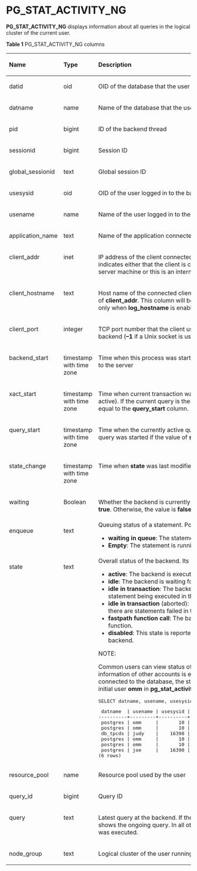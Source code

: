 # PG\_STAT\_ACTIVITY\_NG<a name="EN-US_TOPIC_0000001197514779"></a>

**PG\_STAT\_ACTIVITY\_NG**  displays information about all queries in the logical cluster of the current user.

**Table  1**  PG\_STAT\_ACTIVITY\_NG columns

<a name="en-us_topic_0059777972_tee2fe32d5a344ee0bf91021e20828899"></a>
<table><thead align="left"><tr id="en-us_topic_0059777972_r3ebd4546663a496ea635e034ce55ee0e"><th class="cellrowborder" valign="top" width="33.269999999999996%" id="mcps1.2.4.1.1"><p id="en-us_topic_0059777972_a0ad3fea1ca654b24bd7a85477f5c15ff"><a name="en-us_topic_0059777972_a0ad3fea1ca654b24bd7a85477f5c15ff"></a><a name="en-us_topic_0059777972_a0ad3fea1ca654b24bd7a85477f5c15ff"></a>Name</p>
</th>
<th class="cellrowborder" valign="top" width="18.279999999999998%" id="mcps1.2.4.1.2"><p id="en-us_topic_0059777972_aa572b0c58cc14891943d2627068c7b14"><a name="en-us_topic_0059777972_aa572b0c58cc14891943d2627068c7b14"></a><a name="en-us_topic_0059777972_aa572b0c58cc14891943d2627068c7b14"></a>Type</p>
</th>
<th class="cellrowborder" valign="top" width="48.449999999999996%" id="mcps1.2.4.1.3"><p id="en-us_topic_0059777972_a2726a44bf01549b4b583dc20a775e677"><a name="en-us_topic_0059777972_a2726a44bf01549b4b583dc20a775e677"></a><a name="en-us_topic_0059777972_a2726a44bf01549b4b583dc20a775e677"></a>Description</p>
</th>
</tr>
</thead>
<tbody><tr id="en-us_topic_0059777972_rf208f03c28194962997d97334eb4ce73"><td class="cellrowborder" valign="top" width="33.269999999999996%" headers="mcps1.2.4.1.1 "><p id="en-us_topic_0059777972_a3c0d3a92c7334476a0abf65843a2bf6c"><a name="en-us_topic_0059777972_a3c0d3a92c7334476a0abf65843a2bf6c"></a><a name="en-us_topic_0059777972_a3c0d3a92c7334476a0abf65843a2bf6c"></a>datid</p>
</td>
<td class="cellrowborder" valign="top" width="18.279999999999998%" headers="mcps1.2.4.1.2 "><p id="en-us_topic_0059777972_a5ee316aab1c24766a6d8d6a5113e8ae4"><a name="en-us_topic_0059777972_a5ee316aab1c24766a6d8d6a5113e8ae4"></a><a name="en-us_topic_0059777972_a5ee316aab1c24766a6d8d6a5113e8ae4"></a>oid</p>
</td>
<td class="cellrowborder" valign="top" width="48.449999999999996%" headers="mcps1.2.4.1.3 "><p id="en-us_topic_0059777972_ae5a2238d3ac74490b4b57f18552b33ca"><a name="en-us_topic_0059777972_ae5a2238d3ac74490b4b57f18552b33ca"></a><a name="en-us_topic_0059777972_ae5a2238d3ac74490b4b57f18552b33ca"></a>OID of the database that the user session connects to in the backend</p>
</td>
</tr>
<tr id="en-us_topic_0059777972_r276e7d5e9a0547fb9f264ba45858cae8"><td class="cellrowborder" valign="top" width="33.269999999999996%" headers="mcps1.2.4.1.1 "><p id="en-us_topic_0059777972_a9239e0bd11e24345989a0ef489e3a8c5"><a name="en-us_topic_0059777972_a9239e0bd11e24345989a0ef489e3a8c5"></a><a name="en-us_topic_0059777972_a9239e0bd11e24345989a0ef489e3a8c5"></a>datname</p>
</td>
<td class="cellrowborder" valign="top" width="18.279999999999998%" headers="mcps1.2.4.1.2 "><p id="en-us_topic_0059777972_a62b8fb5c877d46ddba97fdb080747314"><a name="en-us_topic_0059777972_a62b8fb5c877d46ddba97fdb080747314"></a><a name="en-us_topic_0059777972_a62b8fb5c877d46ddba97fdb080747314"></a>name</p>
</td>
<td class="cellrowborder" valign="top" width="48.449999999999996%" headers="mcps1.2.4.1.3 "><p id="en-us_topic_0059777972_a97fc56f4b16a460c996d42f703180c56"><a name="en-us_topic_0059777972_a97fc56f4b16a460c996d42f703180c56"></a><a name="en-us_topic_0059777972_a97fc56f4b16a460c996d42f703180c56"></a>Name of the database that the user session connects to in the backend</p>
</td>
</tr>
<tr id="en-us_topic_0059777972_rb92fde6d03d64f8b8a27137885f86829"><td class="cellrowborder" valign="top" width="33.269999999999996%" headers="mcps1.2.4.1.1 "><p id="en-us_topic_0059777972_ae5398d420a3143eb995b80bba6205b4a"><a name="en-us_topic_0059777972_ae5398d420a3143eb995b80bba6205b4a"></a><a name="en-us_topic_0059777972_ae5398d420a3143eb995b80bba6205b4a"></a>pid</p>
</td>
<td class="cellrowborder" valign="top" width="18.279999999999998%" headers="mcps1.2.4.1.2 "><p id="en-us_topic_0059777972_ad88acb7c39ed43c7976097a7f1a76a75"><a name="en-us_topic_0059777972_ad88acb7c39ed43c7976097a7f1a76a75"></a><a name="en-us_topic_0059777972_ad88acb7c39ed43c7976097a7f1a76a75"></a>bigint</p>
</td>
<td class="cellrowborder" valign="top" width="48.449999999999996%" headers="mcps1.2.4.1.3 "><p id="en-us_topic_0059777972_a1cd1edb6859941d19b1acc096b0c3b3d"><a name="en-us_topic_0059777972_a1cd1edb6859941d19b1acc096b0c3b3d"></a><a name="en-us_topic_0059777972_a1cd1edb6859941d19b1acc096b0c3b3d"></a>ID of the backend thread</p>
</td>
</tr>
<tr id="row12605252131912"><td class="cellrowborder" valign="top" width="33.269999999999996%" headers="mcps1.2.4.1.1 "><p id="p146053528192"><a name="p146053528192"></a><a name="p146053528192"></a>sessionid</p>
</td>
<td class="cellrowborder" valign="top" width="18.279999999999998%" headers="mcps1.2.4.1.2 "><p id="p760535291917"><a name="p760535291917"></a><a name="p760535291917"></a>bigint</p>
</td>
<td class="cellrowborder" valign="top" width="48.449999999999996%" headers="mcps1.2.4.1.3 "><p id="p76051452111911"><a name="p76051452111911"></a><a name="p76051452111911"></a>Session ID</p>
</td>
</tr>
<tr id="row4252315191319"><td class="cellrowborder" valign="top" width="33.269999999999996%" headers="mcps1.2.4.1.1 "><p id="p182521515201319"><a name="p182521515201319"></a><a name="p182521515201319"></a>global_sessionid</p>
</td>
<td class="cellrowborder" valign="top" width="18.279999999999998%" headers="mcps1.2.4.1.2 "><p id="p142527154134"><a name="p142527154134"></a><a name="p142527154134"></a>text</p>
</td>
<td class="cellrowborder" valign="top" width="48.449999999999996%" headers="mcps1.2.4.1.3 "><p id="p025216154134"><a name="p025216154134"></a><a name="p025216154134"></a>Global session ID</p>
</td>
</tr>
<tr id="en-us_topic_0059777972_r60579e8eaaf24f51920527f6aaf90092"><td class="cellrowborder" valign="top" width="33.269999999999996%" headers="mcps1.2.4.1.1 "><p id="en-us_topic_0059777972_a91bbca399b6d43499bbbac8b4c16fdf6"><a name="en-us_topic_0059777972_a91bbca399b6d43499bbbac8b4c16fdf6"></a><a name="en-us_topic_0059777972_a91bbca399b6d43499bbbac8b4c16fdf6"></a>usesysid</p>
</td>
<td class="cellrowborder" valign="top" width="18.279999999999998%" headers="mcps1.2.4.1.2 "><p id="en-us_topic_0059777972_a972ad4a8ae3e4b339f528384d6c88d08"><a name="en-us_topic_0059777972_a972ad4a8ae3e4b339f528384d6c88d08"></a><a name="en-us_topic_0059777972_a972ad4a8ae3e4b339f528384d6c88d08"></a>oid</p>
</td>
<td class="cellrowborder" valign="top" width="48.449999999999996%" headers="mcps1.2.4.1.3 "><p id="en-us_topic_0059777972_a3b81447722cf4f85ac9f9bb338f088a2"><a name="en-us_topic_0059777972_a3b81447722cf4f85ac9f9bb338f088a2"></a><a name="en-us_topic_0059777972_a3b81447722cf4f85ac9f9bb338f088a2"></a>OID of the user logged in to the backend</p>
</td>
</tr>
<tr id="en-us_topic_0059777972_r362b02d1b53b45b182fdb0451c702066"><td class="cellrowborder" valign="top" width="33.269999999999996%" headers="mcps1.2.4.1.1 "><p id="en-us_topic_0059777972_afdc1be659e8c43298ea84f479c8e95e8"><a name="en-us_topic_0059777972_afdc1be659e8c43298ea84f479c8e95e8"></a><a name="en-us_topic_0059777972_afdc1be659e8c43298ea84f479c8e95e8"></a>usename</p>
</td>
<td class="cellrowborder" valign="top" width="18.279999999999998%" headers="mcps1.2.4.1.2 "><p id="en-us_topic_0059777972_a6846252afc0a4b16ae788febc9240c5e"><a name="en-us_topic_0059777972_a6846252afc0a4b16ae788febc9240c5e"></a><a name="en-us_topic_0059777972_a6846252afc0a4b16ae788febc9240c5e"></a>name</p>
</td>
<td class="cellrowborder" valign="top" width="48.449999999999996%" headers="mcps1.2.4.1.3 "><p id="en-us_topic_0059777972_a652555efe5d54ad0bf1440fbb6f07ef1"><a name="en-us_topic_0059777972_a652555efe5d54ad0bf1440fbb6f07ef1"></a><a name="en-us_topic_0059777972_a652555efe5d54ad0bf1440fbb6f07ef1"></a>Name of the user logged in to the backend</p>
</td>
</tr>
<tr id="en-us_topic_0059777972_r5ca459d9313c49d8864803ff9949d86e"><td class="cellrowborder" valign="top" width="33.269999999999996%" headers="mcps1.2.4.1.1 "><p id="en-us_topic_0059777972_a284c1a65062b4e18bad2fc9ced7aa623"><a name="en-us_topic_0059777972_a284c1a65062b4e18bad2fc9ced7aa623"></a><a name="en-us_topic_0059777972_a284c1a65062b4e18bad2fc9ced7aa623"></a>application_name</p>
</td>
<td class="cellrowborder" valign="top" width="18.279999999999998%" headers="mcps1.2.4.1.2 "><p id="en-us_topic_0059777972_a80433bceb40c429eaceb9b60df7e201b"><a name="en-us_topic_0059777972_a80433bceb40c429eaceb9b60df7e201b"></a><a name="en-us_topic_0059777972_a80433bceb40c429eaceb9b60df7e201b"></a>text</p>
</td>
<td class="cellrowborder" valign="top" width="48.449999999999996%" headers="mcps1.2.4.1.3 "><p id="en-us_topic_0059777972_a0d408db3c0ea480ea1e02df2861e7514"><a name="en-us_topic_0059777972_a0d408db3c0ea480ea1e02df2861e7514"></a><a name="en-us_topic_0059777972_a0d408db3c0ea480ea1e02df2861e7514"></a>Name of the application connected to the backend</p>
</td>
</tr>
<tr id="en-us_topic_0059777972_rec0722281d94405f9deb809325d290d3"><td class="cellrowborder" valign="top" width="33.269999999999996%" headers="mcps1.2.4.1.1 "><p id="en-us_topic_0059777972_ae861b2106b7c469aa0f138075b033001"><a name="en-us_topic_0059777972_ae861b2106b7c469aa0f138075b033001"></a><a name="en-us_topic_0059777972_ae861b2106b7c469aa0f138075b033001"></a>client_addr</p>
</td>
<td class="cellrowborder" valign="top" width="18.279999999999998%" headers="mcps1.2.4.1.2 "><p id="en-us_topic_0059777972_a0df2ee40bb4b4f578835cdf7e533b600"><a name="en-us_topic_0059777972_a0df2ee40bb4b4f578835cdf7e533b600"></a><a name="en-us_topic_0059777972_a0df2ee40bb4b4f578835cdf7e533b600"></a>inet</p>
</td>
<td class="cellrowborder" valign="top" width="48.449999999999996%" headers="mcps1.2.4.1.3 "><p id="en-us_topic_0059777972_ae502af22046347fdb04acde911e56770"><a name="en-us_topic_0059777972_ae502af22046347fdb04acde911e56770"></a><a name="en-us_topic_0059777972_ae502af22046347fdb04acde911e56770"></a>IP address of the client connected to the backend If this column is null, it indicates either that the client is connected via a Unix socket on the server machine or this is an internal process such as autovacuum.</p>
</td>
</tr>
<tr id="en-us_topic_0059777972_r674785086fc446f6b472225c4f45681d"><td class="cellrowborder" valign="top" width="33.269999999999996%" headers="mcps1.2.4.1.1 "><p id="en-us_topic_0059777972_ad8296c5dcf504a70ba3f0616dbfee4b0"><a name="en-us_topic_0059777972_ad8296c5dcf504a70ba3f0616dbfee4b0"></a><a name="en-us_topic_0059777972_ad8296c5dcf504a70ba3f0616dbfee4b0"></a>client_hostname</p>
</td>
<td class="cellrowborder" valign="top" width="18.279999999999998%" headers="mcps1.2.4.1.2 "><p id="en-us_topic_0059777972_a4e60b130e5c24becba30ce25e9b3d887"><a name="en-us_topic_0059777972_a4e60b130e5c24becba30ce25e9b3d887"></a><a name="en-us_topic_0059777972_a4e60b130e5c24becba30ce25e9b3d887"></a>text</p>
</td>
<td class="cellrowborder" valign="top" width="48.449999999999996%" headers="mcps1.2.4.1.3 "><p id="en-us_topic_0059777972_af4e02f01c0e74a08a3182dc94c80a43c"><a name="en-us_topic_0059777972_af4e02f01c0e74a08a3182dc94c80a43c"></a><a name="en-us_topic_0059777972_af4e02f01c0e74a08a3182dc94c80a43c"></a>Host name of the connected client, as reported by a reverse DNS lookup of <strong id="b193654885114339"><a name="b193654885114339"></a><a name="b193654885114339"></a>client_addr</strong>. This column will be non-null only for IP connections and only when <strong id="b28289839814339"><a name="b28289839814339"></a><a name="b28289839814339"></a>log_hostname</strong> is enabled.</p>
</td>
</tr>
<tr id="en-us_topic_0059777972_row42029231212"><td class="cellrowborder" valign="top" width="33.269999999999996%" headers="mcps1.2.4.1.1 "><p id="en-us_topic_0059777972_p182025232120"><a name="en-us_topic_0059777972_p182025232120"></a><a name="en-us_topic_0059777972_p182025232120"></a>client_port</p>
</td>
<td class="cellrowborder" valign="top" width="18.279999999999998%" headers="mcps1.2.4.1.2 "><p id="en-us_topic_0059777972_p620213232017"><a name="en-us_topic_0059777972_p620213232017"></a><a name="en-us_topic_0059777972_p620213232017"></a>integer</p>
</td>
<td class="cellrowborder" valign="top" width="48.449999999999996%" headers="mcps1.2.4.1.3 "><p id="en-us_topic_0059777972_p02031923418"><a name="en-us_topic_0059777972_p02031923418"></a><a name="en-us_topic_0059777972_p02031923418"></a>TCP port number that the client uses for communication with the backend (<strong id="b67805002414339"><a name="b67805002414339"></a><a name="b67805002414339"></a>–1</strong> if a Unix socket is used)</p>
</td>
</tr>
<tr id="en-us_topic_0059777972_r541fdd8686da407c96f2509343538540"><td class="cellrowborder" valign="top" width="33.269999999999996%" headers="mcps1.2.4.1.1 "><p id="en-us_topic_0059777972_a4f52bdbfe93a430ba36479988f21b684"><a name="en-us_topic_0059777972_a4f52bdbfe93a430ba36479988f21b684"></a><a name="en-us_topic_0059777972_a4f52bdbfe93a430ba36479988f21b684"></a>backend_start</p>
</td>
<td class="cellrowborder" valign="top" width="18.279999999999998%" headers="mcps1.2.4.1.2 "><p id="en-us_topic_0059777972_ab807a50bbb4644bb9322b11414d7df23"><a name="en-us_topic_0059777972_ab807a50bbb4644bb9322b11414d7df23"></a><a name="en-us_topic_0059777972_ab807a50bbb4644bb9322b11414d7df23"></a>timestamp with time zone</p>
</td>
<td class="cellrowborder" valign="top" width="48.449999999999996%" headers="mcps1.2.4.1.3 "><p id="en-us_topic_0059777972_ac5aed19bdcb44b6291d6e250de35601b"><a name="en-us_topic_0059777972_ac5aed19bdcb44b6291d6e250de35601b"></a><a name="en-us_topic_0059777972_ac5aed19bdcb44b6291d6e250de35601b"></a>Time when this process was started, that is, when the client connected to the server</p>
</td>
</tr>
<tr id="en-us_topic_0059777972_row12950520145711"><td class="cellrowborder" valign="top" width="33.269999999999996%" headers="mcps1.2.4.1.1 "><p id="en-us_topic_0059777972_p119501720125717"><a name="en-us_topic_0059777972_p119501720125717"></a><a name="en-us_topic_0059777972_p119501720125717"></a>xact_start</p>
</td>
<td class="cellrowborder" valign="top" width="18.279999999999998%" headers="mcps1.2.4.1.2 "><p id="en-us_topic_0059777972_p15950420195713"><a name="en-us_topic_0059777972_p15950420195713"></a><a name="en-us_topic_0059777972_p15950420195713"></a>timestamp with time zone</p>
</td>
<td class="cellrowborder" valign="top" width="48.449999999999996%" headers="mcps1.2.4.1.3 "><p id="en-us_topic_0059777972_p13950172010576"><a name="en-us_topic_0059777972_p13950172010576"></a><a name="en-us_topic_0059777972_p13950172010576"></a>Time when current transaction was started (null if no transaction is active). If the current query is the first of its transaction, this column is equal to the <strong id="en-us_topic_0058965573_b842352706143320"><a name="en-us_topic_0058965573_b842352706143320"></a><a name="en-us_topic_0058965573_b842352706143320"></a>query_start</strong> column.</p>
</td>
</tr>
<tr id="en-us_topic_0059777972_r4ce382187d6843eda3e0bd45fabf08b6"><td class="cellrowborder" valign="top" width="33.269999999999996%" headers="mcps1.2.4.1.1 "><p id="en-us_topic_0059777972_a4bc773f3c8654882b500db870447039b"><a name="en-us_topic_0059777972_a4bc773f3c8654882b500db870447039b"></a><a name="en-us_topic_0059777972_a4bc773f3c8654882b500db870447039b"></a>query_start</p>
</td>
<td class="cellrowborder" valign="top" width="18.279999999999998%" headers="mcps1.2.4.1.2 "><p id="en-us_topic_0059777972_a87c322c7c720487e846ca7f1ee098420"><a name="en-us_topic_0059777972_a87c322c7c720487e846ca7f1ee098420"></a><a name="en-us_topic_0059777972_a87c322c7c720487e846ca7f1ee098420"></a>timestamp with time zone</p>
</td>
<td class="cellrowborder" valign="top" width="48.449999999999996%" headers="mcps1.2.4.1.3 "><p id="en-us_topic_0059777972_a076a2774541b40bf82ebb09a9fb85b95"><a name="en-us_topic_0059777972_a076a2774541b40bf82ebb09a9fb85b95"></a><a name="en-us_topic_0059777972_a076a2774541b40bf82ebb09a9fb85b95"></a>Time when the currently active query was started, or time when the last query was started if the value of <strong id="b154140081714339"><a name="b154140081714339"></a><a name="b154140081714339"></a>state</strong> is not <strong id="b168524255314339"><a name="b168524255314339"></a><a name="b168524255314339"></a>active</strong></p>
</td>
</tr>
<tr id="en-us_topic_0059777972_row53787245015"><td class="cellrowborder" valign="top" width="33.269999999999996%" headers="mcps1.2.4.1.1 "><p id="en-us_topic_0059777972_p123781246012"><a name="en-us_topic_0059777972_p123781246012"></a><a name="en-us_topic_0059777972_p123781246012"></a>state_change</p>
</td>
<td class="cellrowborder" valign="top" width="18.279999999999998%" headers="mcps1.2.4.1.2 "><p id="en-us_topic_0059777972_p17378102411018"><a name="en-us_topic_0059777972_p17378102411018"></a><a name="en-us_topic_0059777972_p17378102411018"></a>timestamp with time zone</p>
</td>
<td class="cellrowborder" valign="top" width="48.449999999999996%" headers="mcps1.2.4.1.3 "><p id="en-us_topic_0059777972_p737818248020"><a name="en-us_topic_0059777972_p737818248020"></a><a name="en-us_topic_0059777972_p737818248020"></a>Time when <strong id="b193988281314339"><a name="b193988281314339"></a><a name="b193988281314339"></a>state</strong> was last modified</p>
</td>
</tr>
<tr id="en-us_topic_0059777972_r4b774825fd364d8e81cc2b5cd234a24a"><td class="cellrowborder" valign="top" width="33.269999999999996%" headers="mcps1.2.4.1.1 "><p id="en-us_topic_0059777972_a8d76f1f594bc43ef9ea7ddbf051c7a18"><a name="en-us_topic_0059777972_a8d76f1f594bc43ef9ea7ddbf051c7a18"></a><a name="en-us_topic_0059777972_a8d76f1f594bc43ef9ea7ddbf051c7a18"></a>waiting</p>
</td>
<td class="cellrowborder" valign="top" width="18.279999999999998%" headers="mcps1.2.4.1.2 "><p id="en-us_topic_0059777972_a0ba76922758f4cf99501824247599464"><a name="en-us_topic_0059777972_a0ba76922758f4cf99501824247599464"></a><a name="en-us_topic_0059777972_a0ba76922758f4cf99501824247599464"></a><span id="text19133555133014"><a name="text19133555133014"></a><a name="text19133555133014"></a>Boolean</span></p>
</td>
<td class="cellrowborder" valign="top" width="48.449999999999996%" headers="mcps1.2.4.1.3 "><p id="en-us_topic_0059777972_abbf0584b0d574fa2943de929b6e976a3"><a name="en-us_topic_0059777972_abbf0584b0d574fa2943de929b6e976a3"></a><a name="en-us_topic_0059777972_abbf0584b0d574fa2943de929b6e976a3"></a>Whether the backend is currently waiting for a lock. If yes, the value is <strong id="b184712113914339"><a name="b184712113914339"></a><a name="b184712113914339"></a>true</strong>. Otherwise, the value is <strong id="b195989759214339"><a name="b195989759214339"></a><a name="b195989759214339"></a>false</strong>.</p>
</td>
</tr>
<tr id="en-us_topic_0059777972_rd7bcc0d8b4ea459399825563008727aa"><td class="cellrowborder" valign="top" width="33.269999999999996%" headers="mcps1.2.4.1.1 "><p id="en-us_topic_0059777972_abe569fb5c312474dafb1a93dfc0827ce"><a name="en-us_topic_0059777972_abe569fb5c312474dafb1a93dfc0827ce"></a><a name="en-us_topic_0059777972_abe569fb5c312474dafb1a93dfc0827ce"></a>enqueue</p>
</td>
<td class="cellrowborder" valign="top" width="18.279999999999998%" headers="mcps1.2.4.1.2 "><p id="en-us_topic_0059777972_a2524ecf47dda42af9f62260198ab727f"><a name="en-us_topic_0059777972_a2524ecf47dda42af9f62260198ab727f"></a><a name="en-us_topic_0059777972_a2524ecf47dda42af9f62260198ab727f"></a>text</p>
</td>
<td class="cellrowborder" valign="top" width="48.449999999999996%" headers="mcps1.2.4.1.3 "><div class="p" id="ae99c0e5c2ca94a0a80a20fcf84ba6f8e"><a name="ae99c0e5c2ca94a0a80a20fcf84ba6f8e"></a><a name="ae99c0e5c2ca94a0a80a20fcf84ba6f8e"></a>Queuing status of a statement. Possible values are:<a name="ul1254815291343"></a><a name="ul1254815291343"></a><ul id="ul1254815291343"><li><strong id="b208377260114339"><a name="b208377260114339"></a><a name="b208377260114339"></a>waiting in queue</strong>: The statement is in the queue.</li><li><strong id="b127549806814339"><a name="b127549806814339"></a><a name="b127549806814339"></a>Empty</strong>: The statement is running.</li></ul>
</div>
</td>
</tr>
<tr id="en-us_topic_0059777972_r243f105d184a4fd48900b27857070c15"><td class="cellrowborder" valign="top" width="33.269999999999996%" headers="mcps1.2.4.1.1 "><p id="en-us_topic_0059777972_ab1223e1ca67a4e7dbed54cf7d532683f"><a name="en-us_topic_0059777972_ab1223e1ca67a4e7dbed54cf7d532683f"></a><a name="en-us_topic_0059777972_ab1223e1ca67a4e7dbed54cf7d532683f"></a>state</p>
</td>
<td class="cellrowborder" valign="top" width="18.279999999999998%" headers="mcps1.2.4.1.2 "><p id="en-us_topic_0059777972_a0729ad3f1ed741e5a1641d4048cc08f1"><a name="en-us_topic_0059777972_a0729ad3f1ed741e5a1641d4048cc08f1"></a><a name="en-us_topic_0059777972_a0729ad3f1ed741e5a1641d4048cc08f1"></a>text</p>
</td>
<td class="cellrowborder" valign="top" width="48.449999999999996%" headers="mcps1.2.4.1.3 "><div class="p" id="en-us_topic_0059777972_a8b17bdadd4ca49d796ea95bdfa8fcaae"><a name="en-us_topic_0059777972_a8b17bdadd4ca49d796ea95bdfa8fcaae"></a><a name="en-us_topic_0059777972_a8b17bdadd4ca49d796ea95bdfa8fcaae"></a>Overall status of the backend. Its value can be:<a name="en-us_topic_0059777972_u755161387a854b46a73fd5d219a1acc3"></a><a name="en-us_topic_0059777972_u755161387a854b46a73fd5d219a1acc3"></a><ul id="en-us_topic_0059777972_u755161387a854b46a73fd5d219a1acc3"><li><strong id="b90754758514339"><a name="b90754758514339"></a><a name="b90754758514339"></a>active</strong>: The backend is executing a query.</li><li><strong id="b166918144914339"><a name="b166918144914339"></a><a name="b166918144914339"></a>idle</strong>: The backend is waiting for a new client command.</li><li><strong id="b5729823014339"><a name="b5729823014339"></a><a name="b5729823014339"></a>idle in transaction</strong>: The backend is in a transaction, but there is no statement being executed in the transaction.</li><li><strong id="b46790557614339"><a name="b46790557614339"></a><a name="b46790557614339"></a>idle in transaction</strong> (aborted): The backend is in a transaction, but there are statements failed in the transaction.</li><li><strong id="b153909547514339"><a name="b153909547514339"></a><a name="b153909547514339"></a>fastpath function call</strong>: The backend is executing a fast-path function.</li><li><strong id="b147746381114339"><a name="b147746381114339"></a><a name="b147746381114339"></a>disabled</strong>: This state is reported if <strong id="b10052130614339"><a name="b10052130614339"></a><a name="b10052130614339"></a>track_activities</strong> is disabled in this backend.</li></ul>
</div>
<div class="note" id="note191674411848"><a name="note191674411848"></a><a name="note191674411848"></a><span class="notetitle"> NOTE: </span><div class="notebody"><p id="p2167841046"><a name="p2167841046"></a><a name="p2167841046"></a>Common users can view status of their own sessions only. The state information of other accounts is empty. For example, after user <strong id="b34629176914339"><a name="b34629176914339"></a><a name="b34629176914339"></a>judy</strong> is connected to the database, the state information of user <strong id="b83286097414339"><a name="b83286097414339"></a><a name="b83286097414339"></a>joe</strong> and the initial user <strong id="b54224462014339"><a name="b54224462014339"></a><a name="b54224462014339"></a><span id="text1269720217410"><a name="text1269720217410"></a><a name="text1269720217410"></a>omm</span></strong> in <strong id="b178629909814339"><a name="b178629909814339"></a><a name="b178629909814339"></a>pg_stat_activity</strong> is empty.</p>
<pre class="screen" id="screen199102016171518"><a name="screen199102016171518"></a><a name="screen199102016171518"></a>SELECT datname, usename, usesysid, state,pid FROM pg_stat_activity_ng;</pre>
<pre class="screen" id="screen5189325101515"><a name="screen5189325101515"></a><a name="screen5189325101515"></a> datname  | usename | usesysid | state  |       pid
----------+---------+----------+--------+-----------------
 postgres | <span id="text97521922204116"><a name="text97521922204116"></a><a name="text97521922204116"></a>omm</span>     |       10 |        | 139968752121616
 postgres | <span id="text1844310236410"><a name="text1844310236410"></a><a name="text1844310236410"></a>omm</span>     |       10 |        | 139968903116560
 db_tpcds | judy    |    16398 | active | 139968391403280
 postgres | <span id="text314672414119"><a name="text314672414119"></a><a name="text314672414119"></a>omm</span>     |       10 |        | 139968643069712
 postgres | <span id="text4778162494110"><a name="text4778162494110"></a><a name="text4778162494110"></a>omm</span>     |       10 |        | 139968680818448
 postgres | joe     |    16390 |        | 139968563377936
(6 rows)</pre>
</div></div>
</td>
</tr>
<tr id="en-us_topic_0059777972_r4e79d12189944a3c8873b3cac8fe7511"><td class="cellrowborder" valign="top" width="33.269999999999996%" headers="mcps1.2.4.1.1 "><p id="en-us_topic_0059777972_a9d1e323ad2fe412fa48735617b6eab71"><a name="en-us_topic_0059777972_a9d1e323ad2fe412fa48735617b6eab71"></a><a name="en-us_topic_0059777972_a9d1e323ad2fe412fa48735617b6eab71"></a>resource_pool</p>
</td>
<td class="cellrowborder" valign="top" width="18.279999999999998%" headers="mcps1.2.4.1.2 "><p id="en-us_topic_0059777972_a854bdaa4137a4e5aaa61078d08d74fe0"><a name="en-us_topic_0059777972_a854bdaa4137a4e5aaa61078d08d74fe0"></a><a name="en-us_topic_0059777972_a854bdaa4137a4e5aaa61078d08d74fe0"></a>name</p>
</td>
<td class="cellrowborder" valign="top" width="48.449999999999996%" headers="mcps1.2.4.1.3 "><p id="en-us_topic_0059777972_a1357c82cfea64effaba41d2757ea150e"><a name="en-us_topic_0059777972_a1357c82cfea64effaba41d2757ea150e"></a><a name="en-us_topic_0059777972_a1357c82cfea64effaba41d2757ea150e"></a>Resource pool used by the user</p>
</td>
</tr>
<tr id="en-us_topic_0059777972_raec26980fecd4fa5b245a1a393ff2420"><td class="cellrowborder" valign="top" width="33.269999999999996%" headers="mcps1.2.4.1.1 "><p id="en-us_topic_0059777972_a7f9fa24370a54f6b89aa20a83e4f7e4e"><a name="en-us_topic_0059777972_a7f9fa24370a54f6b89aa20a83e4f7e4e"></a><a name="en-us_topic_0059777972_a7f9fa24370a54f6b89aa20a83e4f7e4e"></a>query_id</p>
</td>
<td class="cellrowborder" valign="top" width="18.279999999999998%" headers="mcps1.2.4.1.2 "><p id="en-us_topic_0059777972_ace8741fb0d77415e8a828f7d1e49bb5b"><a name="en-us_topic_0059777972_ace8741fb0d77415e8a828f7d1e49bb5b"></a><a name="en-us_topic_0059777972_ace8741fb0d77415e8a828f7d1e49bb5b"></a>bigint</p>
</td>
<td class="cellrowborder" valign="top" width="48.449999999999996%" headers="mcps1.2.4.1.3 "><p id="en-us_topic_0059777972_ae131771822e24d5a8dced7776e316af4"><a name="en-us_topic_0059777972_ae131771822e24d5a8dced7776e316af4"></a><a name="en-us_topic_0059777972_ae131771822e24d5a8dced7776e316af4"></a>Query ID</p>
</td>
</tr>
<tr id="en-us_topic_0059777972_row372145635812"><td class="cellrowborder" valign="top" width="33.269999999999996%" headers="mcps1.2.4.1.1 "><p id="en-us_topic_0059777972_p1472175615813"><a name="en-us_topic_0059777972_p1472175615813"></a><a name="en-us_topic_0059777972_p1472175615813"></a>query</p>
</td>
<td class="cellrowborder" valign="top" width="18.279999999999998%" headers="mcps1.2.4.1.2 "><p id="en-us_topic_0059777972_p16721563586"><a name="en-us_topic_0059777972_p16721563586"></a><a name="en-us_topic_0059777972_p16721563586"></a>text</p>
</td>
<td class="cellrowborder" valign="top" width="48.449999999999996%" headers="mcps1.2.4.1.3 "><p id="en-us_topic_0059777972_p2072195635818"><a name="en-us_topic_0059777972_p2072195635818"></a><a name="en-us_topic_0059777972_p2072195635818"></a>Latest query at the backend. If the value of <strong id="b57325322214339"><a name="b57325322214339"></a><a name="b57325322214339"></a>state</strong> is <strong id="b106926726214339"><a name="b106926726214339"></a><a name="b106926726214339"></a>active</strong>, this column shows the ongoing query. In all other states, it shows the last query that was executed.</p>
</td>
</tr>
<tr id="row1697320349444"><td class="cellrowborder" valign="top" width="33.269999999999996%" headers="mcps1.2.4.1.1 "><p id="p13120145515310"><a name="p13120145515310"></a><a name="p13120145515310"></a>node_group</p>
</td>
<td class="cellrowborder" valign="top" width="18.279999999999998%" headers="mcps1.2.4.1.2 "><p id="p1412065518316"><a name="p1412065518316"></a><a name="p1412065518316"></a>text</p>
</td>
<td class="cellrowborder" valign="top" width="48.449999999999996%" headers="mcps1.2.4.1.3 "><p id="p1612017551314"><a name="p1612017551314"></a><a name="p1612017551314"></a>Logical cluster of the user running the statement</p>
</td>
</tr>
</tbody>
</table>

